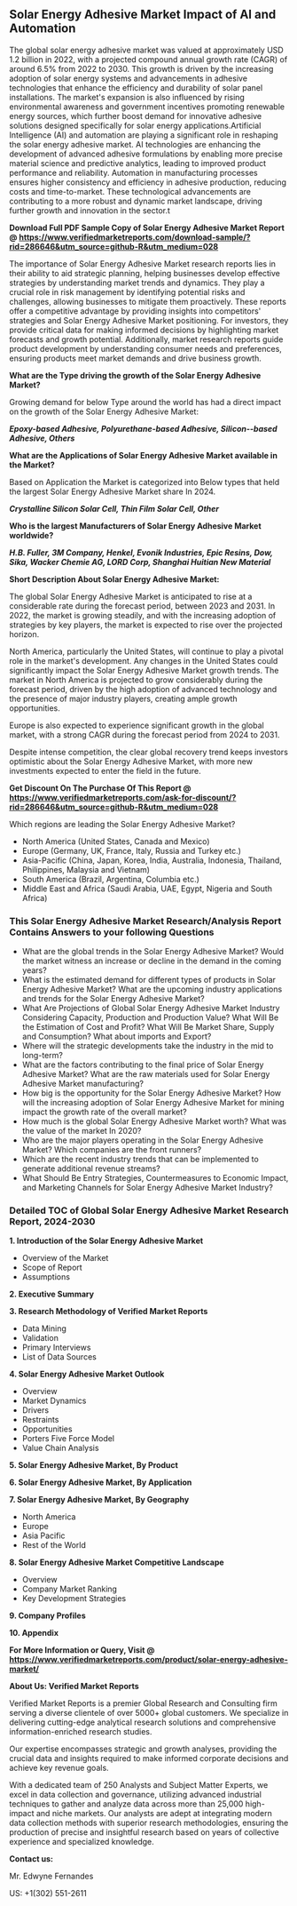 <h2>Solar Energy Adhesive Market Impact of AI and Automation</h2>The global solar energy adhesive market was valued at approximately USD 1.2 billion in 2022, with a projected compound annual growth rate (CAGR) of around 6.5% from 2022 to 2030. This growth is driven by the increasing adoption of solar energy systems and advancements in adhesive technologies that enhance the efficiency and durability of solar panel installations. The market's expansion is also influenced by rising environmental awareness and government incentives promoting renewable energy sources, which further boost demand for innovative adhesive solutions designed specifically for solar energy applications.Artificial Intelligence (AI) and automation are playing a significant role in reshaping the solar energy adhesive market. AI technologies are enhancing the development of advanced adhesive formulations by enabling more precise material science and predictive analytics, leading to improved product performance and reliability. Automation in manufacturing processes ensures higher consistency and efficiency in adhesive production, reducing costs and time-to-market. These technological advancements are contributing to a more robust and dynamic market landscape, driving further growth and innovation in the sector.t</p><p id="" class=""><strong>Download Full PDF Sample Copy of Solar Energy Adhesive Market Report @ <a href="https://www.verifiedmarketreports.com/download-sample/?rid=286646&utm_source=github-R&utm_medium=028" target="_blank">https://www.verifiedmarketreports.com/download-sample/?rid=286646&utm_source=github-R&utm_medium=028</a></strong></p><p>The importance of&nbsp;Solar Energy Adhesive Market research reports lies in their ability to aid strategic planning, helping businesses develop effective strategies by understanding market trends and dynamics. They play a crucial role in risk management by identifying potential risks and challenges, allowing businesses to mitigate them proactively. These reports offer a competitive advantage by providing insights into competitors' strategies and Solar Energy Adhesive Market positioning. For investors, they provide critical data for making informed decisions by highlighting market forecasts and growth potential. Additionally, market research reports guide product development by understanding consumer needs and preferences, ensuring products meet market demands and drive business growth.</p><p><strong>What are the&nbsp;Type driving the growth of the Solar Energy Adhesive Market?</strong></p><p id="" class="">Growing demand for below Type around the world has had a direct impact on the growth of the Solar Energy Adhesive Market:</p><em><strong>Epoxy-based Adhesive, Polyurethane-based Adhesive, Silicon--based Adhesive, Others</strong></em></p><strong>What are the&nbsp;Applications&nbsp;of Solar Energy Adhesive Market available in the Market?</strong></p><p id="" class="">Based on Application the Market is categorized into Below types that held the largest Solar Energy Adhesive Market share In 2024.</p><em><strong>Crystalline Silicon Solar Cell, Thin Film Solar Cell, Other</strong></em></p><strong>Who is the largest Manufacturers of Solar Energy Adhesive Market worldwide?</strong></p><p><em><strong>H.B. Fuller, 3M Company, Henkel, Evonik Industries, Epic Resins, Dow, Sika, Wacker Chemie AG, LORD Corp, Shanghai Huitian New Material</strong></em></p><p id="" class=""><strong>Short Description About Solar Energy Adhesive Market:</strong></p><p>The global Solar Energy Adhesive Market is anticipated to rise at a considerable rate during the forecast period, between 2023 and 2031. In 2022, the market is growing steadily, and with the increasing adoption of strategies by key players, the market is expected to rise over the projected horizon.</p><p>North America, particularly the United States, will continue to play a pivotal role in the market's development. Any changes in the United States could significantly impact the Solar Energy Adhesive Market growth trends. The market in North America is projected to grow considerably during the forecast period, driven by the high adoption of advanced technology and the presence of major industry players, creating ample growth opportunities.</p><p>Europe is also expected to experience significant growth in the global market, with a strong CAGR during the forecast period from 2024 to 2031.</p><p>Despite intense competition, the clear global recovery trend keeps investors optimistic about the Solar Energy Adhesive Market, with more new investments expected to enter the field in the future.</p><p id="" class=""><strong>Get Discount On The Purchase Of This Report @ <a href="https://www.verifiedmarketreports.com/ask-for-discount/?rid=286646&utm_source=github-R&utm_medium=028" target="_blank">https://www.verifiedmarketreports.com/ask-for-discount/?rid=286646&utm_source=github-R&utm_medium=028</a></strong></p>Which regions are leading the Solar Energy Adhesive Market?</p><ul><li>North America (United States, Canada and Mexico)</li><li>Europe (Germany, UK, France, Italy, Russia and Turkey etc.)</li><li>Asia-Pacific (China, Japan, Korea, India, Australia, Indonesia, Thailand, Philippines, Malaysia and Vietnam)</li><li>South America (Brazil, Argentina, Columbia etc.)</li><li>Middle East and Africa (Saudi Arabia, UAE, Egypt, Nigeria and South Africa)</li></ul><h3 id="" class="">This Solar Energy Adhesive Market Research/Analysis Report Contains Answers to your following Questions</h3><ul><li>What are the global trends in the Solar Energy Adhesive Market? Would the market witness an increase or decline in the demand in the coming years?</li><li>What is the estimated demand for different types of products in Solar Energy Adhesive Market? What are the upcoming industry applications and trends for the Solar Energy Adhesive Market?</li><li>What Are Projections of Global Solar Energy Adhesive Market Industry Considering Capacity, Production and Production Value? What Will Be the Estimation of Cost and Profit? What Will Be Market Share, Supply and Consumption? What about imports and Export?</li><li>Where will the strategic developments take the industry in the mid to long-term?</li><li>What are the factors contributing to the final price of Solar Energy Adhesive Market? What are the raw materials used for Solar Energy Adhesive Market manufacturing?</li><li>How big is the opportunity for the Solar Energy Adhesive Market? How will the increasing adoption of Solar Energy Adhesive Market for mining impact the growth rate of the overall market?</li><li>How much is the global Solar Energy Adhesive Market worth? What was the value of the market In 2020?</li><li>Who are the major players operating in the Solar Energy Adhesive Market? Which companies are the front runners?</li><li>Which are the recent industry trends that can be implemented to generate additional revenue streams?</li><li>What Should Be Entry Strategies, Countermeasures to Economic Impact, and Marketing Channels for Solar Energy Adhesive Market Industry?</li></ul><h3 id="" class="">Detailed TOC of Global Solar Energy Adhesive Market Research Report, 2024-2030</h3><p id="" class=""><strong>1. Introduction of the Solar Energy Adhesive Market</strong></p><ul><li>Overview of the Market</li><li>Scope of Report</li><li>Assumptions</li></ul><p id="" class=""><strong>2. Executive Summary</strong></p><p id="" class=""><strong>3. Research Methodology of Verified Market Reports</strong></p><ul><li>Data Mining</li><li>Validation</li><li>Primary Interviews</li><li>List of Data Sources</li></ul><p id="" class=""><strong>4. Solar Energy Adhesive Market Outlook</strong></p><ul><li>Overview</li><li>Market Dynamics</li><li>Drivers</li><li>Restraints</li><li>Opportunities</li><li>Porters Five Force Model</li><li>Value Chain Analysis</li></ul><p id="" class=""><strong>5. Solar Energy Adhesive Market, By Product</strong></p><p id="" class=""><strong>6. Solar Energy Adhesive Market, By Application</strong></p><p id="" class=""><strong>7. Solar Energy Adhesive Market, By Geography</strong></p><ul><li>North America</li><li>Europe</li><li>Asia Pacific</li><li>Rest of the World</li></ul><p id="" class=""><strong>8. Solar Energy Adhesive Market Competitive Landscape</strong></p><ul><li>Overview</li><li>Company Market Ranking</li><li>Key Development Strategies</li></ul><p id="" class=""><strong>9. Company Profiles</strong></p><p id="" class=""><strong>10. Appendix</strong></p><p id="" class=""><strong>For More Information or Query, Visit @ <a href="https://www.verifiedmarketreports.com/product/solar-energy-adhesive-market/" target="_blank">https://www.verifiedmarketreports.com/product/solar-energy-adhesive-market/</a></strong></p><p id="" class=""><strong>About Us: Verified Market Reports</strong></p><p id="" class="">Verified Market Reports is a premier Global Research and Consulting firm serving a diverse clientele of over 5000+ global customers. We specialize in delivering cutting-edge analytical research solutions and comprehensive information-enriched research studies.</p><p id="" class="">Our expertise encompasses strategic and growth analyses, providing the crucial data and insights required to make informed corporate decisions and achieve key revenue goals.</p><p id="" class="">With a dedicated team of 250 Analysts and Subject Matter Experts, we excel in data collection and governance, utilizing advanced industrial techniques to gather and analyze data across more than 25,000 high-impact and niche markets. Our analysts are adept at integrating modern data collection methods with superior research methodologies, ensuring the production of precise and insightful research based on years of collective experience and specialized knowledge.</p><p id="" class=""><strong>Contact us:</strong></p><p id="" class="">Mr. Edwyne Fernandes</p><p id="" class="">US: +1(302) 551-2611</p>